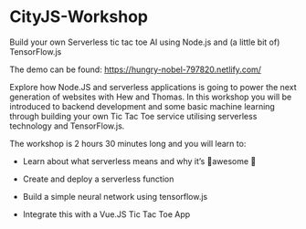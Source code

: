 # CityJS-Workshop
Build your own Serverless tic tac toe AI using Node.js and (a little bit of) TensorFlow.js

The demo can be found: https://hungry-nobel-797820.netlify.com/

Explore how Node.JS and serverless applications is going to power the next generation of websites with Hew and Thomas. In this workshop you will be introduced to backend development and some basic machine learning through building your own Tic Tac Toe service utilising serverless technology and TensorFlow.js.

 

The workshop is 2 hours 30 minutes long and you will learn to:

* Learn about what serverless means and why it’s 🎉awesome 🎉

* Create and deploy a serverless function

* Build a simple neural network using tensorflow.js

* Integrate this with a Vue.JS Tic Tac Toe App

